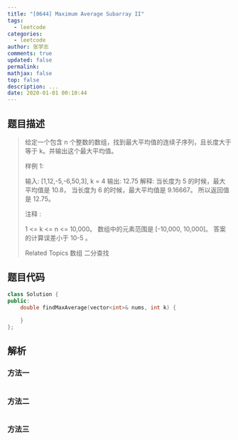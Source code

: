 ```yaml
---
title: "[0644] Maximum Average Subarray II"
tags:
  - leetcode
categories:
  - leetcode
author: 张学志
comments: true
updated: false
permalink:
mathjax: false
top: false
description: ...
date: 2020-01-01 00:10:44
---
```


## 题目描述

> 给定一个包含 n 个整数的数组，找到最大平均值的连续子序列，且长度大于等于 k。并输出这个最大平均值。 
> 
> 样例 1: 
> 
> 输入: [1,12,-5,-6,50,3], k = 4
> 输出: 12.75
> 解释:
> 当长度为 5 的时候，最大平均值是 10.8，
> 当长度为 6 的时候，最大平均值是 9.16667。
> 所以返回值是 12.75。
> 
> 
> 
> 
> 注释 : 
> 
> 
> 1 <= k <= n <= 10,000。 
> 数组中的元素范围是 [-10,000, 10,000]。 
> 答案的计算误差小于 10-5 。 
> 
> 
> 
> Related Topics 数组 二分查找

## 题目代码

```cpp
class Solution {
public:
    double findMaxAverage(vector<int>& nums, int k) {
        
    }
};
```

## 解析

### 方法一

```cpp

```

### 方法二

```cpp

```

### 方法三

```cpp

```

